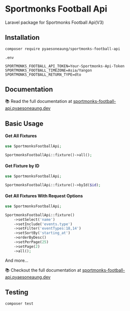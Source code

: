 # Sportmonks Football Api

Laravel package for Sportmonks Football Api(V3)

## Installation

```bash
composer require pyaesoneaung/sportmonks-football-api
```

`.env`

```env
SPORTMONKS_FOOTBALL_API_TOKEN=Your-Sportmonks-Api-Token
SPORTMONKS_FOOTBALL_TIMEZONE=Asia/Yangon
SPORTMONKS_FOOTBALL_RETURN_TYPE=dto
```

## Documentation

📚 Read the full documentation at [sportmonks-football-api.pyaesoneaung.dev](https://sportmonks-football-api.pyaesoneaung.dev)

## Basic Usage

#### Get All Fixtures
```php
use SportmonksFootballApi;

SportmonksFootballApi::fixture()->all();
```

#### Get Fixture by ID
```php
use SportmonksFootballApi;

SportmonksFootballApi::fixture()->byId($id);
```

#### Get All Fixtures With Request Options
```php
use SportmonksFootballApi;

SportmonksFootballApi::fixture()
	->setSelect('name')
	->setInclude('events.type')
	->setFilter('eventTypes:18,14')
	->setSortBy('starting_at')
	->orderByDesc()
	->setPerPage(25)
	->setPage(2)
	->all();
```
And more...

📚 Checkout the full documentation at [sportmonks-football-api.pyaesoneaung.dev](https://sportmonks-football-api.pyaesoneaung.dev)

## Testing

```bash
composer test
```
